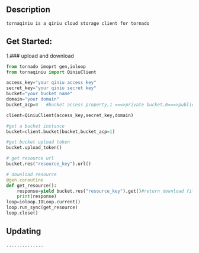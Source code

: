 ## Description
	tornaqiniu is a qiniu cloud storage client for tornado

## Get Started:
1.### upload and download
```python
from tornado imoprt gen,ioloop
from tornaqiniu import QiniuClient

access_key="your qiniu access key"
secret_key="your qiniu secret key"
bucket="your bucket name"
domain="your domain"
bucket_acp=0   #bucket access property,1 ===>private bucket,0===>public bucket

client=QiniuClient(access_key,secret_key,domain)

#get a bucket instance
bucket=client.bucket(bucket,bucket_acp=1)

#get bucket upload token
bucket.upload_token()

# get resource url
bucket.res("resource_key").url()

# download resource
@gen.coroutine
def get_resource():
	response=yield bucket.res("resource_key").get()#return download file saved name
	print(response)
loop=ioloop.IOLoop.current()
loop.run_sync(get_resource)
loop.close()
```

## Updating
	..............
  


